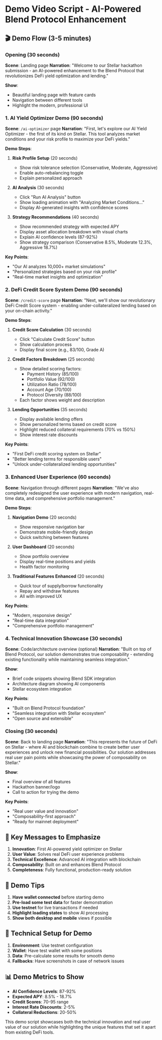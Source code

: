 # Demo Video Script - AI-Powered Blend Protocol Enhancement

## 🎬 Demo Flow (3-5 minutes)

### Opening (30 seconds)

**Scene**: Landing page
**Narration**:
"Welcome to our Stellar hackathon submission - an AI-powered enhancement to the Blend Protocol that revolutionizes DeFi yield optimization and lending."

**Show**:

- Beautiful landing page with feature cards
- Navigation between different tools
- Highlight the modern, professional UI

### 1. AI Yield Optimizer Demo (90 seconds)

**Scene**: `/ai-optimizer` page
**Narration**:
"First, let's explore our AI Yield Optimizer - the first of its kind on Stellar. This tool analyzes market conditions and your risk profile to maximize your DeFi yields."

**Demo Steps**:

1. **Risk Profile Setup** (20 seconds)

   - Show risk tolerance selection (Conservative, Moderate, Aggressive)
   - Enable auto-rebalancing toggle
   - Explain personalized approach

2. **AI Analysis** (30 seconds)

   - Click "Run AI Analysis" button
   - Show loading animation with "Analyzing Market Conditions..."
   - Display AI-generated insights with confidence scores

3. **Strategy Recommendations** (40 seconds)
   - Show recommended strategy with expected APY
   - Display asset allocation breakdown with visual charts
   - Explain AI confidence levels (87-92%)
   - Show strategy comparison (Conservative 8.5%, Moderate 12.3%, Aggressive 18.7%)

**Key Points**:

- "Our AI analyzes 10,000+ market simulations"
- "Personalized strategies based on your risk profile"
- "Real-time market insights and optimization"

### 2. DeFi Credit Score System Demo (90 seconds)

**Scene**: `/credit-score` page
**Narration**:
"Next, we'll show our revolutionary DeFi Credit Score system - enabling under-collateralized lending based on your on-chain activity."

**Demo Steps**:

1. **Credit Score Calculation** (30 seconds)

   - Click "Calculate Credit Score" button
   - Show calculation process
   - Display final score (e.g., 83/100, Grade A)

2. **Credit Factors Breakdown** (25 seconds)

   - Show detailed scoring factors:
     - Payment History (85/100)
     - Portfolio Value (92/100)
     - Utilization Ratio (78/100)
     - Account Age (70/100)
     - Protocol Diversity (88/100)
   - Each factor shows weight and description

3. **Lending Opportunities** (35 seconds)
   - Display available lending offers
   - Show personalized terms based on credit score
   - Highlight reduced collateral requirements (70% vs 150%)
   - Show interest rate discounts

**Key Points**:

- "First DeFi credit scoring system on Stellar"
- "Better lending terms for responsible users"
- "Unlock under-collateralized lending opportunities"

### 3. Enhanced User Experience (60 seconds)

**Scene**: Navigation through different pages
**Narration**:
"We've also completely redesigned the user experience with modern navigation, real-time data, and comprehensive portfolio management."

**Demo Steps**:

1. **Navigation Demo** (20 seconds)

   - Show responsive navigation bar
   - Demonstrate mobile-friendly design
   - Quick switching between features

2. **User Dashboard** (20 seconds)

   - Show portfolio overview
   - Display real-time positions and yields
   - Health factor monitoring

3. **Traditional Features Enhanced** (20 seconds)
   - Quick tour of supply/borrow functionality
   - Repay and withdraw features
   - All with improved UX

**Key Points**:

- "Modern, responsive design"
- "Real-time data integration"
- "Comprehensive portfolio management"

### 4. Technical Innovation Showcase (30 seconds)

**Scene**: Code/architecture overview (optional)
**Narration**:
"Built on top of Blend Protocol, our solution demonstrates true composability - extending existing functionality while maintaining seamless integration."

**Show**:

- Brief code snippets showing Blend SDK integration
- Architecture diagram showing AI components
- Stellar ecosystem integration

**Key Points**:

- "Built on Blend Protocol foundation"
- "Seamless integration with Stellar ecosystem"
- "Open source and extensible"

### Closing (30 seconds)

**Scene**: Back to landing page
**Narration**:
"This represents the future of DeFi on Stellar - where AI and blockchain combine to create better user experiences and unlock new financial possibilities. Our solution addresses real user pain points while showcasing the power of composability on Stellar."

**Show**:

- Final overview of all features
- Hackathon banner/logo
- Call to action for trying the demo

**Key Points**:

- "Real user value and innovation"
- "Composability-first approach"
- "Ready for mainnet deployment"

## 🎯 Key Messages to Emphasize

1. **Innovation**: First AI-powered yield optimizer on Stellar
2. **User Value**: Solves real DeFi user experience problems
3. **Technical Excellence**: Advanced AI integration with blockchain
4. **Composability**: Built on and enhances Blend Protocol
5. **Completeness**: Fully functional, production-ready solution

## 📱 Demo Tips

1. **Have wallet connected** before starting demo
2. **Pre-load some test data** for faster demonstration
3. **Use testnet** for live transactions if needed
4. **Highlight loading states** to show AI processing
5. **Show both desktop and mobile** views if possible

## 🔧 Technical Setup for Demo

1. **Environment**: Use testnet configuration
2. **Wallet**: Have test wallet with some positions
3. **Data**: Pre-calculate some results for smooth demo
4. **Fallbacks**: Have screenshots in case of network issues

## 📊 Demo Metrics to Show

- **AI Confidence Levels**: 87-92%
- **Expected APY**: 8.5% - 18.7%
- **Credit Scores**: 70-95 range
- **Interest Rate Discounts**: 2-5%
- **Collateral Reductions**: 20-50%

This demo script showcases both the technical innovation and real user value of our solution while highlighting the unique features that set it apart from existing DeFi tools.
